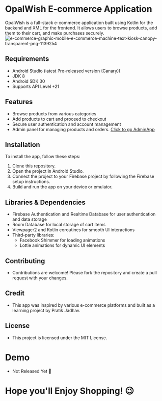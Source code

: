 # OpalWish E-commerce Application

OpalWish is a full-stack e-commerce application built using Kotlin for the backend and XML for the frontend. It allows users to browse products, add them to their cart, and make purchases securely.
![e-commerce-graphic-mobile-e-commerce-machine-text-kiosk-canopy-transparent-png-1139254](https://github.com/pratik50/OpalWish/assets/92214381/8461137c-af82-4c5d-8725-41b784bd42c6)


## Requirements

- Android Studio (latest Pre-released version (Canary))
- JDK 8
- Android SDK 30
- Supports API Level +21

## Features

- Browse products from various categories
- Add products to cart and proceed to checkout
- Secure user authentication and account management
- Admin panel for managing products and orders.  [Click to go AdminApp](https://github.com/pratik50/OpalWish-Admin)

## Installation

To install the app, follow these steps:

1. Clone this repository.
2. Open the project in Android Studio.
3. Connect the project to your Firebase project by following the Firebase setup instructions.
4. Build and run the app on your device or emulator.

## Libraries & Dependencies

- Firebase Authentication and Realtime Database for user authentication and data storage
- Room Database for local storage of cart items
- Viewpager2 and Kotlin coroutines for smooth UI interactions
- Third-party libraries:
  - Facebook Shimmer for loading animations
  - Lottie animations for dynamic UI elements

## Contributing

- Contributions are welcome! Please fork the repository and create a pull request with your changes.

## Credit

- This app was inspired by various e-commerce platforms and built as a learning project by Pratik Jadhav.

## License

- This project is licensed under the MIT License.

# Demo

- Not Released Yet 🥲

# Hope you'll Enjoy Shopping! 😉  
